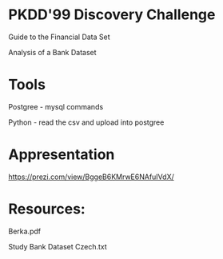 # PKDD'99 Discovery Challenge
Guide to the Financial Data Set
</n>

Analysis of a Bank Dataset

# Tools
Postgree - mysql commands</n>

Python - read the csv and upload into postgree

# Appresentation
https://prezi.com/view/BggeB6KMrwE6NAfuIVdX/
</n>

# Resources:
Berka.pdf</n>

Study Bank Dataset Czech.txt

